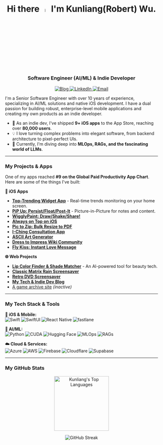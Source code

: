 <!-- 
  Hi Kunliang! 
  
  This is the V2 draft for your GitHub profile README.
  It includes the fix for the GitHub Stats card and adds your project portfolio.
-->

<!-- Header and Introduction -->

<h1 align="center">
  Hi there <a href="https://kunlun.co/"><img src="https://media.giphy.com/media/hvRJCLFzcasrR4ia7z/giphy.gif" width="5%"></a> I'm Kunliang(Robert) Wu.
</h1>
<h3 align="center">Software Engineer (AI/ML) & Indie Developer</h3>

<!-- Social Links -->
<p align="center">
  <a href="https://kunlun.co/" target="_blank">
    <img src="https://img.shields.io/badge/My%20Blog-kunlun.co-3B7EBF?style=for-the-badge&logo=rss&logoColor=white" alt="Blog"/>
  </a>
  <a href="https://www.linkedin.com/in/kunliang-wu/" target="_blank">
    <img src="https://img.shields.io/badge/LinkedIn-0077B5?style=for-the-badge&logo=linkedin&logoColor=white" alt="LinkedIn"/>
  </a>
  <a href="mailto:me@kunlun.co">
    <img src="https://img.shields.io/badge/Email-D14836?style=for-the-badge&logo=gmail&logoColor=white" alt="Email"/>
  </a>
</p>

<!-- About Me Section -->
<p align="left">
  I'm a Senior Software Engineer with over 10 years of experience, specializing in AI/ML solutions and native iOS development. I have a dual passion for building robust, enterprise-level mobile applications and creating my own products as an indie developer.
</p>

- 🚀 As an indie dev, I've shipped **9+ iOS apps** to the App Store, reaching over **80,000 users**.
- 💡 I love turning complex problems into elegant software, from backend architecture to pixel-perfect UIs.
- 🤖 Currently, I'm diving deep into **MLOps, RAGs, and the fascinating world of LLMs**.

---

<!-- NEW: My Projects Section -->
<h3 align="left">My Projects & Apps</h3>

<p align="left">
  One of my apps reached <strong>#9 on the Global Paid Productivity App Chart</strong>. Here are some of the things I've built:
</p>

**📱 iOS Apps**
*   [**Top-Trending Widget App**](https://top-trending.app/) - Real-time trends monitoring on your home screen.
*   [**PiP Up: Persist/Float/Post-It**](https://apps.apple.com/us/app/pip-up-persist-float-post-it/id6483210322) - Picture-in-Picture for notes and content.
*   [**WigglyPaint: Draw/Shake/Share!**](https://apps.apple.com/us/app/wigglypaint-draw-shake-share/id6751747069)
*   [**Always on Top on iOS**](https://apps.apple.com/us/app/always-on-top-pdf-web-images/id6747107679)
*   [**Pic to Zip: Bulk Resize to PDF**](https://apps.apple.com/us/app/pic-to-zip-bulk-resize-to-pdf/id6471817020)
*   [**I-Ching Consultation App**](https://unibrighter.github.io/iching/)
*   [**ASCII Art Generator**](https://apps.apple.com/us/app/ascii-art-generator-image-text/id6753155579)
*   [**Dress to Impress Wiki Community**](https://apps.apple.com/us/app/dti-new-dress-to-impress-codes/id6742550378)
*   [**Fly Kiss: Instant Love Message**](https://apps.apple.com/us/app/fly-kiss-instant-love-message/id6740311832)

**🌐 Web Projects**
*   [**Lip Color Finder & Shade Matcher**](https://lipcolorfinder.com/) - An AI-powered tool for beauty tech.
*   [**Classic Matrix Rain Screensaver**](https://matrixscreensaver.online/)
*   [**Retro DVD Screensaver**](https://dvd.screensaver.run/)
*   [**My Tech & Indie Dev Blog**](https://kunlun.co/)
*   [A game archive site](https://sprunkidandysworld.com/) *(inactive)*

---

<!-- Tech Stack Section -->
<h3 align="left">My Tech Stack & Tools</h3>

<p align="left">
  <strong>📱 iOS & Mobile:</strong><br>
  <img src="https://img.shields.io/badge/Swift-FA7343?style=for-the-badge&logo=swift&logoColor=white" alt="Swift"/>
  <img src="https://img.shields.io/badge/SwiftUI-007AFF?style=for-the-badge&logo=swift&logoColor=white" alt="SwiftUI"/>
  <img src="https://img.shields.io/badge/React_Native-61DAFB?style=for-the-badge&logo=react&logoColor=black" alt="React Native"/>
  <img src="https://img.shields.io/badge/fastlane-00B3A4?style=for-the-badge&logo=fastlane&logoColor=white" alt="fastlane"/>
</p>

<p align="left">
  <strong>🤖 AI/ML:</strong><br>
  <img src="https://img.shields.io/badge/Python-3776AB?style=for-the-badge&logo=python&logoColor=white" alt="Python"/>
  <img src="https://img.shields.io/badge/CUDA-76B900?style=for-the-badge&logo=nvidia&logoColor=white" alt="CUDA"/>
  <img src="https://img.shields.io/badge/Hugging_Face-FFD21E?style=for-the-badge&logo=huggingface&logoColor=black" alt="Hugging Face"/>
  <img src="https://img.shields.io/badge/MLOps-2496ED?style=for-the-badge&logo=azure-pipelines&logoColor=white" alt="MLOps"/>
  <img src="https://img.shields.io/badge/RAGs-4CAF50?style=for-the-badge" alt="RAGs"/>
</p>

<p align="left">
  <strong>☁️ Cloud & Services:</strong><br>
  <img src="https://img.shields.io/badge/Microsoft_Azure-0078D4?style=for-the-badge&logo=microsoftazure&logoColor=white" alt="Azure"/>
  <img src="https://img.shields.io/badge/Amazon_AWS-232F3E?style=for-the-badge&logo=amazonaws&logoColor=white" alt="AWS"/>
  <img src="https://img.shields.io/badge/Firebase-FFCA28?style=for-the-badge&logo=firebase&logoColor=black" alt="Firebase"/>
  <img src="https://img.shields.io/badge/Cloudflare-F38020?style=for-the-badge&logo=cloudflare&logoColor=white" alt="Cloudflare"/>
  <img src="https://img.shields.io/badge/Supabase-3FCF8E?style=for-the-badge&logo=supabase&logoColor=white" alt="Supabase"/>
</p>

---

<!-- GitHub Stats Section -->
<h3 align="left">My GitHub Stats</h3>

<p align="center">
  <!-- FIX APPLIED: Using a more stable URL for the stats card -->
  <!-- <img height="180em" src="https://github-readme-stats.vercel.app/api?username=unibrighter&show_icons=true&hide_border=true&theme=vision-friendly-dark" alt="Kunliang's GitHub Stats"/> -->
  <img height="180em" src="https://github-readme-stats.vercel.app/api/top-langs/?username=unibrighter&layout=compact&hide_border=true&theme=vision-friendly-dark&langs_count=8" alt="Kunliang's Top Languages"/>
</p>

<!-- Streak Stats -->
<p align="center">
  <img src="https://github-readme-streak-stats.herokuapp.com/?user=unibrighter&theme=vision-friendly-dark&hide_border=true" alt="GitHub Streak"/>
</p>
